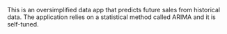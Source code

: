 This is an oversimplified data app that predicts future sales from historical data. The application relies on a statistical method called ARIMA and it is self-tuned. 